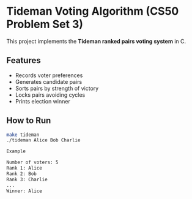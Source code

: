 # Tideman Voting Algorithm (CS50 Problem Set 3)

This project implements the **Tideman ranked pairs voting system** in C.

## Features
- Records voter preferences
- Generates candidate pairs
- Sorts pairs by strength of victory
- Locks pairs avoiding cycles
- Prints election winner

## How to Run
```bash
make tideman
./tideman Alice Bob Charlie

Example

Number of voters: 5
Rank 1: Alice
Rank 2: Bob
Rank 3: Charlie
...
Winner: Alice
